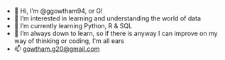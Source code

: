- 👋 Hi, I’m @ggowtham94, or G!
- 👀 I’m interested in learning and understanding the world of data 
- 🌱 I’m currently learning Python, R & SQL
- 💞️ I’m always down to learn, so if there is anyway I can improve on my way of thinking or coding, I'm all ears
- 📫 gowtham.g20@gmail.com

<!---
ggowtham94/ggowtham94 is a ✨ special ✨ repository because its `README.md` (this file) appears on your GitHub profile.
You can click the Preview link to take a look at your changes.
--->

